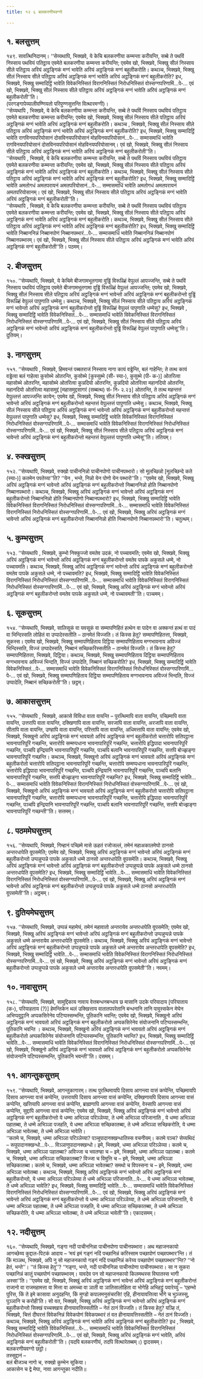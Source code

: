 ```yaml
---
title: १२ ६ बलकरणीयवग्गो

---
```



## १. बलसुत्तम्

१४९. सावत्थिनिदानम्। ‘‘सेय्यथापि, भिक्खवे, ये केचि बलकरणीया कम्मन्ता करीयन्ति, सब्बे ते पथविं निस्साय पथवियं पतिट्ठाय एवमेते बलकरणीया कम्मन्ता करीयन्ति; एवमेव खो, भिक्खवे, भिक्खु सीलं निस्साय सीले पतिट्ठाय अरियं अट्ठङ्गिकं मग्गं भावेति अरियं अट्ठङ्गिकं मग्गं बहुलीकरोति। कथञ्च, भिक्खवे, भिक्खु सीलं निस्साय सीले पतिट्ठाय अरियं अट्ठङ्गिकं मग्गं भावेति अरियं अट्ठङ्गिकं मग्गं बहुलीकरोति? इध, भिक्खवे, भिक्खु सम्मादिट्ठिं भावेति विवेकनिस्सितं विरागनिस्सितं निरोधनिस्सितं वोस्सग्गपरिणामिं…पे॰… एवं खो, भिक्खवे, भिक्खु सीलं निस्साय सीले पतिट्ठाय अरियं अट्ठङ्गिकं मग्गं भावेति अरियं अट्ठङ्गिकं मग्गं बहुलीकरोती’’ति।  
(परगङ्गापेय्यालीवण्णियतो परिपुण्णसुत्तन्ति वित्थारमग्गी)।  
‘‘सेय्यथापि , भिक्खवे, ये केचि बलकरणीया कम्मन्ता करीयन्ति, सब्बे ते पथविं निस्साय पथवियं पतिट्ठाय एवमेते बलकरणीया कम्मन्ता करीयन्ति; एवमेव खो, भिक्खवे, भिक्खु सीलं निस्साय सीले पतिट्ठाय अरियं अट्ठङ्गिकं मग्गं भावेति अरियं अट्ठङ्गिकं मग्गं बहुलीकरोति। कथञ्च , भिक्खवे, भिक्खु सीलं निस्साय सीले पतिट्ठाय अरियं अट्ठङ्गिकं मग्गं भावेति अरियं अट्ठङ्गिकं मग्गं बहुलीकरोति? इध, भिक्खवे, भिक्खु सम्मादिट्ठिं भावेति रागविनयपरियोसानं दोसविनयपरियोसानं मोहविनयपरियोसानं…पे॰… सम्मासमाधिं भावेति रागविनयपरियोसानं दोसविनयपरियोसानं मोहविनयपरियोसानम्। एवं खो, भिक्खवे, भिक्खु सीलं निस्साय सीले पतिट्ठाय अरियं अट्ठङ्गिकं मग्गं भावेति अरियं अट्ठङ्गिकं मग्गं बहुलीकरोती’’ति।  
‘‘सेय्यथापि , भिक्खवे, ये केचि बलकरणीया कम्मन्ता करीयन्ति, सब्बे ते पथविं निस्साय पथवियं पतिट्ठाय एवमेते बलकरणीया कम्मन्ता करीयन्ति; एवमेव खो, भिक्खवे, भिक्खु सीलं निस्साय सीले पतिट्ठाय अरियं अट्ठङ्गिकं मग्गं भावेति अरियं अट्ठङ्गिकं मग्गं बहुलीकरोति। कथञ्च, भिक्खवे, भिक्खु सीलं निस्साय सीले पतिट्ठाय अरियं अट्ठङ्गिकं मग्गं भावेति अरियं अट्ठङ्गिकं मग्गं बहुलीकरोति? इध, भिक्खवे, भिक्खु सम्मादिट्ठिं भावेति अमतोगधं अमतपरायनं अमतपरियोसानं…पे॰… सम्मासमाधिं भावेति अमतोगधं अमतपरायनं अमतपरियोसानम्। एवं खो, भिक्खवे, भिक्खु सीलं निस्साय सीले पतिट्ठाय अरियं अट्ठङ्गिकं मग्गं भावेति अरियं अट्ठङ्गिकं मग्गं बहुलीकरोती’’ति।  
‘‘सेय्यथापि , भिक्खवे, ये केचि बलकरणीया कम्मन्ता करीयन्ति, सब्बे ते पथविं निस्साय पथवियं पतिट्ठाय एवमेते बलकरणीया कम्मन्ता करीयन्ति; एवमेव खो, भिक्खवे, भिक्खु सीलं निस्साय सीले पतिट्ठाय अरियं अट्ठङ्गिकं मग्गं भावेति अरियं अट्ठङ्गिकं मग्गं बहुलीकरोति। कथञ्च, भिक्खवे, भिक्खु सीलं निस्साय सीले पतिट्ठाय अरियं अट्ठङ्गिकं मग्गं भावेति अरियं अट्ठङ्गिकं मग्गं बहुलीकरोति? इध, भिक्खवे, भिक्खु सम्मादिट्ठिं भावेति निब्बाननिन्नं निब्बानपोणं निब्बानपब्भारं…पे॰… सम्मासमाधिं भावेति निब्बाननिन्नं निब्बानपोणं निब्बानपब्भारम्। एवं खो, भिक्खवे, भिक्खु सीलं निस्साय सीले पतिट्ठाय अरियं अट्ठङ्गिकं मग्गं भावेति अरियं अट्ठङ्गिकं मग्गं बहुलीकरोती’’ति। पठमम्।  


## २. बीजसुत्तम्

१५०. ‘‘सेय्यथापि, भिक्खवे, ये केचिमे बीजगामभूतगामा वुड्ढिं विरूळ्हिं वेपुल्लं आपज्जन्ति, सब्बे ते पथविं निस्साय पथवियं पतिट्ठाय एवमेते बीजगामभूतगामा वुड्ढिं विरूळ्हिं वेपुल्लं आपज्जन्ति; एवमेव खो, भिक्खवे, भिक्खु सीलं निस्साय सीले पतिट्ठाय अरियं अट्ठङ्गिकं मग्गं भावेन्तो अरियं अट्ठङ्गिकं मग्गं बहुलीकरोन्तो वुड्ढिं विरूळ्हिं वेपुल्लं पापुणाति धम्मेसु। कथञ्च, भिक्खवे, भिक्खु सीलं निस्साय सीले पतिट्ठाय अरियं अट्ठङ्गिकं मग्गं भावेन्तो अरियं अट्ठङ्गिकं मग्गं बहुलीकरोन्तो वुड्ढिं विरूळ्हिं वेपुल्लं पापुणाति धम्मेसु? इध, भिक्खवे , भिक्खु सम्मादिट्ठिं भावेति विवेकनिस्सितं…पे॰… सम्मासमाधिं भावेति विवेकनिस्सितं विरागनिस्सितं निरोधनिस्सितं वोस्सग्गपरिणामिं…पे॰… एवं खो, भिक्खवे, भिक्खु सीलं निस्साय सीले पतिट्ठाय अरियं अट्ठङ्गिकं मग्गं भावेन्तो अरियं अट्ठङ्गिकं मग्गं बहुलीकरोन्तो वुड्ढिं विरूळ्हिं वेपुल्लं पापुणाति धम्मेसू’’ति। दुतियम्।  


## ३. नागसुत्तम्

१५१. ‘‘सेय्यथापि , भिक्खवे, हिमवन्तं पब्बतराजं निस्साय नागा कायं वड्ढेन्ति, बलं गाहेन्ति; ते तत्थ कायं वड्ढेत्वा बलं गाहेत्वा कुसोब्भे ओतरन्ति, कुसोब्भे [कुस्सुब्भे (सी॰ स्या॰), कुसुब्भे (पी॰ क॰)] ओतरित्वा महासोब्भे ओतरन्ति, महासोब्भे ओतरित्वा कुन्नदियो ओतरन्ति, कुन्नदियो ओतरित्वा महानदियो ओतरन्ति, महानदियो ओतरित्वा महासमुद्दं [महासमुद्दसागरं (सब्बत्थ) सं॰ नि॰ २.२३] ओतरन्ति, ते तत्थ महन्तत्तं वेपुल्लत्तं आपज्जन्ति कायेन; एवमेव खो, भिक्खवे, भिक्खु सीलं निस्साय सीले पतिट्ठाय अरियं अट्ठङ्गिकं मग्गं भावेन्तो अरियं अट्ठङ्गिकं मग्गं बहुलीकरोन्तो महन्तत्तं वेपुल्लत्तं पापुणाति धम्मेसु। कथञ्च, भिक्खवे, भिक्खु सीलं निस्साय सीले पतिट्ठाय अरियं अट्ठङ्गिकं मग्गं भावेन्तो अरियं अट्ठङ्गिकं मग्गं बहुलीकरोन्तो महन्तत्तं वेपुल्लत्तं पापुणाति धम्मेसु? इध, भिक्खवे, भिक्खु सम्मादिट्ठिं भावेति विवेकनिस्सितं विरागनिस्सितं निरोधनिस्सितं वोस्सग्गपरिणामिं…पे॰… सम्मासमाधिं भावेति विवेकनिस्सितं विरागनिस्सितं निरोधनिस्सितं वोस्सग्गपरिणामिं…पे॰… एवं खो, भिक्खवे, भिक्खु सीलं निस्साय सीले पतिट्ठाय अरियं अट्ठङ्गिकं मग्गं भावेन्तो अरियं अट्ठङ्गिकं मग्गं बहुलीकरोन्तो महन्तत्तं वेपुल्लत्तं पापुणाति धम्मेसू’’ति। ततियम्।  


## ४. रुक्खसुत्तम्

१५२. ‘‘सेय्यथापि, भिक्खवे, रुक्खो पाचीननिन्नो पाचीनपोणो पाचीनपब्भारो। सो मूलच्छिन्नो [मूलच्छिन्दे कते (स्या॰)] कतमेन पपतेय्या’’ति? ‘‘येन , भन्ते, निन्नो येन पोणो येन पब्भारो’’ति। ‘‘एवमेव खो, भिक्खवे, भिक्खु अरियं अट्ठङ्गिकं मग्गं भावेन्तो अरियं अट्ठङ्गिकं मग्गं बहुलीकरोन्तो निब्बाननिन्नो होति निब्बानपोणो निब्बानपब्भारो। कथञ्च, भिक्खवे, भिक्खु अरियं अट्ठङ्गिकं मग्गं भावेन्तो अरियं अट्ठङ्गिकं मग्गं बहुलीकरोन्तो निब्बाननिन्नो होति निब्बानपोणो निब्बानपब्भारो? इध, भिक्खवे, भिक्खु सम्मादिट्ठिं भावेति विवेकनिस्सितं विरागनिस्सितं निरोधनिस्सितं वोस्सग्गपरिणामिं…पे॰… सम्मासमाधिं भावेति विवेकनिस्सितं विरागनिस्सितं निरोधनिस्सितं वोस्सग्गपरिणामिं…पे॰… एवं खो, भिक्खवे, भिक्खु अरियं अट्ठङ्गिकं मग्गं भावेन्तो अरियं अट्ठङ्गिकं मग्गं बहुलीकरोन्तो निब्बाननिन्नो होति निब्बानपोणो निब्बानपब्भारो’’ति। चतुत्थम्।  


## ५. कुम्भसुत्तम्

१५३. ‘‘सेय्यथापि , भिक्खवे, कुम्भो निक्कुज्जो वमतेव उदकं, नो पच्चावमति; एवमेव खो, भिक्खवे, भिक्खु अरियं अट्ठङ्गिकं मग्गं भावेन्तो अरियं अट्ठङ्गिकं मग्गं बहुलीकरोन्तो वमतेव पापके अकुसले धम्मे, नो पच्चावमति। कथञ्च, भिक्खवे, भिक्खु अरियं अट्ठङ्गिकं मग्गं भावेन्तो अरियं अट्ठङ्गिकं मग्गं बहुलीकरोन्तो वमतेव पापके अकुसले धम्मे, नो पच्चावमति? इध, भिक्खवे, भिक्खु सम्मादिट्ठिं भावेति विवेकनिस्सितं विरागनिस्सितं निरोधनिस्सितं वोस्सग्गपरिणामिं…पे॰… सम्मासमाधिं भावेति विवेकनिस्सितं विरागनिस्सितं निरोधनिस्सितं वोस्सग्गपरिणामिं…पे॰… एवं खो, भिक्खवे, भिक्खु अरियं अट्ठङ्गिकं मग्गं भावेन्तो अरियं अट्ठङ्गिकं मग्गं बहुलीकरोन्तो वमतेव पापके अकुसले धम्मे, नो पच्चावमती’’ति। पञ्चमम्।  


## ६. सूकसुत्तम्

१५४. ‘‘सेय्यथापि, भिक्खवे, सालिसूकं वा यवसूकं वा सम्मापणिहितं हत्थेन वा पादेन वा अक्कन्तं हत्थं वा पादं वा भिन्दिस्सति लोहितं वा उप्पादेस्सतीति – ठानमेतं विज्जति। तं किस्स हेतु? सम्मापणिहितत्ता, भिक्खवे, सूकस्स। एवमेव खो, भिक्खवे, भिक्खु सम्मापणिहिताय दिट्ठिया सम्मापणिहिताय मग्गभावनाय अविज्जं भिन्दिस्सति, विज्जं उप्पादेस्सति, निब्बानं सच्छिकरिस्सतीति – ठानमेतं विज्जति। तं किस्स हेतु? सम्मापणिहितत्ता, भिक्खवे, दिट्ठिया। कथञ्च, भिक्खवे, भिक्खु सम्मापणिहिताय दिट्ठिया सम्मापणिहिताय मग्गभावनाय अविज्जं भिन्दति, विज्जं उप्पादेति, निब्बानं सच्छिकरोति? इध, भिक्खवे, भिक्खु सम्मादिट्ठिं भावेति विवेकनिस्सितं…पे॰… सम्मासमाधिं भावेति विवेकनिस्सितं विरागनिस्सितं निरोधनिस्सितं वोस्सग्गपरिणामिं…पे॰… एवं खो, भिक्खवे, भिक्खु सम्मापणिहिताय दिट्ठिया सम्मापणिहिताय मग्गभावनाय अविज्जं भिन्दति, विज्जं उप्पादेति, निब्बानं सच्छिकरोती’’ति। छट्ठम्।  


## ७. आकाससुत्तम्

१५५. ‘‘सेय्यथापि , भिक्खवे, आकासे विविधा वाता वायन्ति – पुरत्थिमापि वाता वायन्ति, पच्छिमापि वाता वायन्ति, उत्तरापि वाता वायन्ति, दक्खिणापि वाता वायन्ति, सरजापि वाता वायन्ति, अरजापि वाता वायन्ति, सीतापि वाता वायन्ति, उण्हापि वाता वायन्ति, परित्तापि वाता वायन्ति, अधिमत्तापि वाता वायन्ति; एवमेव खो, भिक्खवे, भिक्खुनो अरियं अट्ठङ्गिकं मग्गं भावयतो अरियं अट्ठङ्गिकं मग्गं बहुलीकरोतो चत्तारोपि सतिपट्ठाना भावनापारिपूरिं गच्छन्ति, चत्तारोपि सम्मप्पधाना भावनापारिपूरिं गच्छन्ति, चत्तारोपि इद्धिपादा भावनापारिपूरिं गच्छन्ति, पञ्चपि इन्द्रियानि भावनापारिपूरिं गच्छन्ति, पञ्चपि बलानि भावनापरिपूरिं गच्छन्ति, सत्तपि बोज्झङ्गा भावनापारिपूरिं गच्छन्ति। कथञ्च, भिक्खवे, भिक्खुनो अरियं अट्ठङ्गिकं मग्गं भावयतो अरियं अट्ठङ्गिकं मग्गं बहुलीकरोतो चत्तारोपि सतिपट्ठाना भावनापारिपूरिं गच्छन्ति, चत्तारोपि सम्मप्पधाना भावनापारिपूरिं गच्छन्ति, चत्तारोपि इद्धिपादा भावनापारिपूरिं गच्छन्ति, पञ्चपि इन्द्रियानि भावनापारिपूरिं गच्छन्ति, पञ्चपि बलानि भावनापारिपूरिं गच्छन्ति, सत्तपि बोज्झङ्गा भावनापारिपूरिं गच्छन्ति? इध, भिक्खवे, भिक्खु सम्मादिट्ठिं भावेति…पे॰… सम्मासमाधिं भावेति विवेकनिस्सितं विरागनिस्सितं निरोधनिस्सितं वोस्सग्गपरिणामिं…पे॰… एवं खो, भिक्खवे, भिक्खुनो अरियं अट्ठङ्गिकं मग्गं भावयतो अरियं अट्ठङ्गिकं मग्गं बहुलीकरोतो चत्तारोपि सतिपट्ठाना भावनापारिपूरिं गच्छन्ति, चत्तारोपि सम्मप्पधाना भावनापारिपूरिं गच्छन्ति, चत्तारोपि इद्धिपादा भावनापारिपूरिं गच्छन्ति, पञ्चपि इन्द्रियानि भावनापारिपूरिं गच्छन्ति, पञ्चपि बलानि भावनापारिपूरिं गच्छन्ति, सत्तपि बोज्झङ्गा भावनापारिपूरिं गच्छन्ती’’ति। सत्तमम्।  


## ८. पठममेघसुत्तम्

१५६. ‘‘सेय्यथापि, भिक्खवे, गिम्हानं पच्छिमे मासे ऊहतं रजोजल्लं, तमेनं महाअकालमेघो ठानसो अन्तरधापेति वूपसमेति; एवमेव खो, भिक्खवे, भिक्खु अरियं अट्ठङ्गिकं मग्गं भावेन्तो अरियं अट्ठङ्गिकं मग्गं बहुलीकरोन्तो उप्पन्नुप्पन्ने पापके अकुसले धम्मे ठानसो अन्तरधापेति वूपसमेति। कथञ्च, भिक्खवे, भिक्खु अरियं अट्ठङ्गिकं मग्गं भावेन्तो अरियं अट्ठङ्गिकं मग्गं बहुलीकरोन्तो उप्पन्नुप्पन्ने पापके अकुसले धम्मे ठानसो अन्तरधापेति वूपसमेति? इध, भिक्खवे, भिक्खु सम्मादिट्ठिं भावेति…पे॰… सम्मासमाधिं भावेति विवेकनिस्सितं विरागनिस्सितं निरोधनिस्सितं वोस्सग्गपरिणामिं…पे॰… एवं खो, भिक्खवे, भिक्खु अरियं अट्ठङ्गिकं मग्गं भावेन्तो अरियं अट्ठङ्गिकं मग्गं बहुलीकरोन्तो उप्पन्नुप्पन्ने पापके अकुसले धम्मे ठानसो अन्तरधापेति वूपसमेती’’ति। अट्ठमम्।  


## ९. दुतियमेघसुत्तम्

१५७. ‘‘सेय्यथापि, भिक्खवे, उप्पन्नं महामेघं, तमेनं महावातो अन्तरायेव अन्तरधापेति वूपसमेति; एवमेव खो, भिक्खवे, भिक्खु अरियं अट्ठङ्गिकं मग्गं भावेन्तो अरियं अट्ठङ्गिकं मग्गं बहुलीकरोन्तो उप्पन्नुप्पन्ने पापके अकुसले धम्मे अन्तरायेव अन्तरधापेति वूपसमेति। कथञ्च, भिक्खवे, भिक्खु अरियं अट्ठङ्गिकं मग्गं भावेन्तो अरियं अट्ठङ्गिकं मग्गं बहुलीकरोन्तो उप्पन्नुप्पन्ने पापके अकुसले धम्मे अन्तरायेव अन्तरधापेति वूपसमेति? इध, भिक्खवे, भिक्खु सम्मादिट्ठिं भावेति…पे॰… सम्मासमाधिं भावेति विवेकनिस्सितं विरागनिस्सितं निरोधनिस्सितं वोस्सग्गपरिणामिं…पे॰… एवं खो, भिक्खवे, भिक्खु अरियं अट्ठङ्गिकं मग्गं भावेन्तो अरियं अट्ठङ्गिकं मग्गं बहुलीकरोन्तो उप्पन्नुप्पन्ने पापके अकुसले धम्मे अन्तरायेव अन्तरधापेति वूपसमेती’’ति। नवमम्।  


## १०. नावासुत्तम्

१५८. ‘‘सेय्यथापि, भिक्खवे, सामुद्दिकाय नावाय वेत्तबन्धनबन्धाय छ मासानि उदके परियादाय [परियाताय (क॰), परियाहताय (?)] हेमन्तिकेन थलं उक्खित्ताय वातातपपरेतानि बन्धनानि तानि पावुस्सकेन मेघेन अभिप्पवुट्ठानि अप्पकसिरेनेव पटिप्पस्सम्भन्ति, पूतिकानि भवन्ति; एवमेव खो, भिक्खवे, भिक्खुनो अरियं अट्ठङ्गिकं मग्गं भावयतो अरियं अट्ठङ्गिकं मग्गं बहुलीकरोतो अप्पकसिरेनेव संयोजनानि पटिप्पस्सम्भन्ति, पूतिकानि भवन्ति । कथञ्च, भिक्खवे, भिक्खुनो अरियं अट्ठङ्गिकं मग्गं भावयतो अरियं अट्ठङ्गिकं मग्गं बहुलीकरोतो अप्पकसिरेनेव संयोजनानि पटिप्पस्सम्भन्ति, पूतिकानि भवन्ति? इध, भिक्खवे, भिक्खु सम्मादिट्ठिं भावेति…पे॰… सम्मासमाधिं भावेति विवेकनिस्सितं विरागनिस्सितं निरोधनिस्सितं वोस्सग्गपरिणामिं…पे॰… एवं खो, भिक्खवे, भिक्खुनो अरियं अट्ठङ्गिकं मग्गं भावयतो अरियं अट्ठङ्गिकं मग्गं बहुलीकरोतो अप्पकसिरेनेव संयोजनानि पटिप्पस्सम्भन्ति, पूतिकानि भवन्ती’’ति। दसमम्।  


## ११. आगन्तुकसुत्तम्

१५९. ‘‘सेय्यथापि, भिक्खवे, आगन्तुकागारम्। तत्थ पुरत्थिमायपि दिसाय आगन्त्वा वासं कप्पेन्ति, पच्छिमायपि दिसाय आगन्त्वा वासं कप्पेन्ति, उत्तरायपि दिसाय आगन्त्वा वासं कप्पेन्ति, दक्खिणायपि दिसाय आगन्त्वा वासं कप्पेन्ति, खत्तियापि आगन्त्वा वासं कप्पेन्ति, ब्राह्मणापि आगन्त्वा वासं कप्पेन्ति, वेस्सापि आगन्त्वा वासं कप्पेन्ति, सुद्दापि आगन्त्वा वासं कप्पेन्ति; एवमेव खो, भिक्खवे, भिक्खु अरियं अट्ठङ्गिकं मग्गं भावेन्तो अरियं अट्ठङ्गिकं मग्गं बहुलीकरोन्तो ये धम्मा अभिञ्ञा परिञ्ञेय्या, ते धम्मे अभिञ्ञा परिजानाति , ये धम्मा अभिञ्ञा पहातब्बा, ते धम्मे अभिञ्ञा पजहति, ये धम्मा अभिञ्ञा सच्छिकातब्बा, ते धम्मे अभिञ्ञा सच्छिकरोति, ये धम्मा अभिञ्ञा भावेतब्बा, ते धम्मे अभिञ्ञा भावेति।  
‘‘कतमे च, भिक्खवे, धम्मा अभिञ्ञा परिञ्ञेय्या? पञ्चुपादानक्खन्धातिस्स वचनीयम्। कतमे पञ्च? सेय्यथिदं – रूपुपादानक्खन्धो…पे॰… विञ्ञाणुपादानक्खन्धो। इमे, भिक्खवे, धम्मा अभिञ्ञा परिञ्ञेय्या। कतमे च, भिक्खवे, धम्मा अभिञ्ञा पहातब्बा? अविज्जा च भवतण्हा च – इमे, भिक्खवे, धम्मा अभिञ्ञा पहातब्बा। कतमे च, भिक्खवे, धम्मा अभिञ्ञा सच्छिकातब्बा? विज्जा च विमुत्ति च – इमे, भिक्खवे, धम्मा अभिञ्ञा सच्छिकातब्बा। कतमे च, भिक्खवे, धम्मा अभिञ्ञा भावेतब्बा? समथो च विपस्सना च – इमे, भिक्खवे, धम्मा अभिञ्ञा भावेतब्बा। कथञ्च, भिक्खवे, भिक्खु अरियं अट्ठङ्गिकं मग्गं भावेन्तो अरियं अट्ठङ्गिकं मग्गं बहुलीकरोन्तो, ये धम्मा अभिञ्ञा परिञ्ञेय्या ते धम्मे अभिञ्ञा परिजानाति…पे॰… ये धम्मा अभिञ्ञा भावेतब्बा, ते धम्मे अभिञ्ञा भावेति? इध, भिक्खवे, भिक्खु सम्मादिट्ठिं भावेति…पे॰… सम्मासमाधिं भावेति विवेकनिस्सितं विरागनिस्सितं निरोधनिस्सितं वोस्सग्गपरिणामिं…पे॰… एवं खो, भिक्खवे, भिक्खु अरियं अट्ठङ्गिकं मग्गं भावेन्तो अरियं अट्ठङ्गिकं मग्गं बहुलीकरोन्तो ये धम्मा अभिञ्ञा परिञ्ञेय्या, ते धम्मे अभिञ्ञा परिजानाति, ये धम्मा अभिञ्ञा पहातब्बा, ते धम्मे अभिञ्ञा पजहति, ये धम्मा अभिञ्ञा सच्छिकातब्बा, ते धम्मे अभिञ्ञा सच्छिकरोति, ये धम्मा अभिञ्ञा भावेतब्बा, ते धम्मे अभिञ्ञा भावेती’’ति। एकादसमम्।  


## १२. नदीसुत्तम्

१६०. ‘‘सेय्यथापि, भिक्खवे, गङ्गा नदी पाचीननिन्ना पाचीनपोणा पाचीनपब्भारा। अथ महाजनकायो आगच्छेय्य कुद्दाल-पिटकं आदाय – ‘मयं इमं गङ्गं नदिं पच्छानिन्नं करिस्साम पच्छापोणं पच्छापब्भार’न्ति। तं किं मञ्ञथ, भिक्खवे, अपि नु सो महाजनकायो गङ्गं नदिं पच्छानिन्नं करेय्य पच्छापोणं पच्छापब्भार’’न्ति? ‘‘नो हेतं, भन्ते’’। ‘‘तं किस्स हेतु’’? ‘‘गङ्गा, भन्ते, नदी पाचीननिन्ना पाचीनपोणा पाचीनपब्भारा। सा न सुकरा पच्छानिन्नं कातुं पच्छापोणं पच्छापब्भारम्। यावदेव पन सो महाजनकायो किलमथस्स विघातस्स भागी अस्सा’’ति। ‘‘एवमेव खो, भिक्खवे, भिक्खुं अरियं अट्ठङ्गिकं मग्गं भावेन्तं अरियं अट्ठङ्गिकं मग्गं बहुलीकरोन्तं राजानो वा राजमहामत्ता वा मित्ता वा अमच्चा वा ञाती वा ञातिसालोहिता वा भोगेहि अभिहट्ठुं पवारेय्युं – ‘एहम्भो पुरिस, किं ते इमे कासावा अनुदहन्ति, किं मुण्डो कपालमनुसंचरसि! एहि, हीनायावत्तित्वा भोगे च भुञ्जस्सु, पुञ्ञानि च करोही’ति। सो वत, भिक्खवे, भिक्खु अरियं अट्ठङ्गिकं मग्गं भावेन्तो अरियं अट्ठङ्गिकं मग्गं बहुलीकरोन्तो सिक्खं पच्चक्खाय हीनायावत्तिस्सतीति – नेतं ठानं विज्जति। तं किस्स हेतु? यञ्हि तं, भिक्खवे, चित्तं दीघरत्तं विवेकनिन्नं विवेकपोणं विवेकपब्भारं तं वत हीनायावत्तिस्सतीति – नेतं ठानं विज्जति। कथञ्च, भिक्खवे, भिक्खु अरियं अट्ठङ्गिकं मग्गं भावेति अरियं अट्ठङ्गिकं मग्गं बहुलीकरोति? इध , भिक्खवे, भिक्खु सम्मादिट्ठिं भावेति विवेकनिस्सितं…पे॰… सम्मासमाधिं भावेति विवेकनिस्सितं विरागनिस्सितं निरोधनिस्सितं वोस्सग्गपरिणामिं…पे॰… एवं खो, भिक्खवे, भिक्खु अरियं अट्ठङ्गिकं मग्गं भावेति, अरियं अट्ठङ्गिकं मग्गं बहुलीकरोती’’ति। (यदपि बलकरणीयं, तदपि वित्थारेतब्बम्।) द्वादसमम्।  
बलकरणीयवग्गो छट्ठो।  
तस्सुद्दानं –  
बलं बीजञ्च नागो च, रुक्खो कुम्भेन सूकिया।  
आकासेन च द्वे मेघा, नावा आगन्तुका नदीति॥  